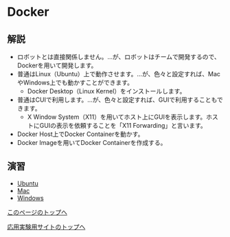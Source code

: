 # Docker

## 解説
- ロボットとは直接関係しません。…が、ロボットはチームで開発するので、Dockerを用いて開発します。
- 普通はLinux（Ubuntu）上で動作させます。…が、色々と設定すれば、MacやWindows上でも動かすことができます。
  - Docker Desktop（Linux Kernel）をインストールします。
- 普通はCUIで利用します。…が、色々と設定すれば、GUIで利用することもできます。
  - X Window System（X11）を用いてホスト上にGUIを表示します。ホストにGUIの表示を依頼することを「X11 Forwarding」と言います。
- Docker Host上でDocker Containerを動かす。
- Docker Imageを用いてDocker Containerを作成する。

## 演習
- [Ubuntu](https://stl-apu.github.io/advanced_experiment_2022/docker_ubuntu)
- [Mac](https://stl-apu.github.io/advanced_experiment_2022/docker_mac)
- [Windows](https://stl-apu.github.io/advanced_experiment_2022/docker_windows)

[このページのトップへ](#)

[応用実験用サイトのトップへ](https://stl-apu.github.io/advanced_experiment_2022/)
